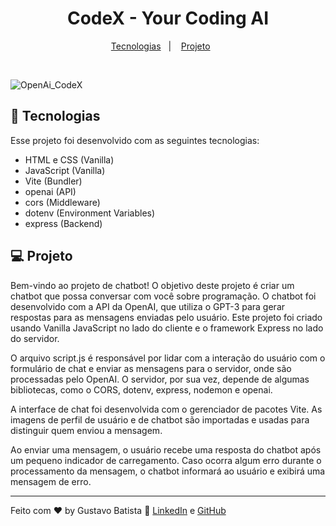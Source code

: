 <h1 align="center"> CodeX - Your Coding AI </h1>

<p align="center">
  <a href="#-tecnologias">Tecnologias</a>&nbsp;&nbsp;&nbsp;|&nbsp;&nbsp;&nbsp;
  <a href="#-projeto">Projeto</a>&nbsp;&nbsp;&nbsp;&nbsp;&nbsp;&nbsp;</a>
</p>

<br>

<p align="center">

  ![OpenAi_CodeX](https://user-images.githubusercontent.com/112674398/209586355-26a4b1f6-9a2f-4977-b0a2-e3540d4e7120.jpg)
</p>

## 🚀 Tecnologias

Esse projeto foi desenvolvido com as seguintes tecnologias:

- HTML e CSS (Vanilla)
- JavaScript (Vanilla)
- Vite (Bundler)
- openai (API)
- cors (Middleware)
- dotenv (Environment Variables)
- express (Backend)

## 💻 Projeto

Bem-vindo ao projeto de chatbot! O objetivo deste projeto é criar um chatbot que possa conversar com você sobre programação. O chatbot foi desenvolvido com a API da OpenAI, que utiliza o GPT-3 para gerar respostas para as mensagens enviadas pelo usuário. Este projeto foi criado usando Vanilla JavaScript no lado do cliente e o framework Express no lado do servidor.

O arquivo script.js é responsável por lidar com a interação do usuário com o formulário de chat e enviar as mensagens para o servidor, onde são processadas pelo OpenAI. O servidor, por sua vez, depende de algumas bibliotecas, como o CORS, dotenv, express, nodemon e openai.

A interface de chat foi desenvolvida com o gerenciador de pacotes Vite. As imagens de perfil de usuário e de chatbot são importadas e usadas para distinguir quem enviou a mensagem.

Ao enviar uma mensagem, o usuário recebe uma resposta do chatbot após um pequeno indicador de carregamento. Caso ocorra algum erro durante o processamento da mensagem, o chatbot informará ao usuário e exibirá uma mensagem de erro.

---

Feito com ♥ by Gustavo Batista :wave: [LinkedIn](https://www.linkedin.com/in/gustavo-h-batista/) e [GitHub](https://github.com/gustavohdab)
